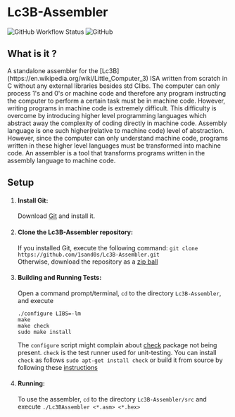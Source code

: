 # Lc3B-Assembler
![GitHub Workflow Status](https://img.shields.io/github/workflow/status/1sand0s/Lc3B-Assembler/Makefile%20CI)
![GitHub](https://img.shields.io/github/license/1sand0s/Lc3B-Assembler)

<h2> What is it ?</h2>
A standalone assembler for the [Lc3B](https://en.wikipedia.org/wiki/Little_Computer_3) ISA written from scratch in C without any 
external libraries besides std Clibs. The computer can only process 1's and 0's or machine code and therefore any program instructing 
the computer to perform a certain task must be in machine code. However, writing programs in machine code is extremely difficult. This 
difficulty is overcome by introducing higher level programming languages which abstract away the complexity of coding directly in machine code. 
Assembly language is one such higher(relative to machine code) level of abstraction. However, since the computer can only understand machine code, 
programs written in these higher level languages must be transformed into machine code. An assembler is a tool that transforms programs written in 
the assembly language to machine code. 

<h2>Setup</h2>

1. <h4>Install Git:</h4>

    Download [Git](http://git-scm.com/downloads) and install it.

2. <h4>Clone the Lc3B-Assembler repository:</h4>

    If you installed Git, execute the following command: `git clone https://github.com/1sand0s/Lc3B-Assembler.git`<br>
    Otherwise, download the repository as a [zip ball](https://github.com/1sand0s/Lc3B-Assembler/archive/refs/heads/main.zip)

6. <h4>Building and Running Tests:</h4>

    Open a command prompt/terminal, `cd` to the directory `Lc3B-Assembler`, and execute
    ```
    ./configure LIBS=-lm
    make 
    make check
    sudo make install
    ```

    The `configure` script might complain about [check](https://libcheck.github.io/check/) package not being present. `check` is the test runner used for 
    unit-testing. You can install `check` as follows `sudo apt-get install check` or build it from source by following these [instructions](https://github.com/libcheck/check)

7. <h4>Running:</h4>

    To use the assembler, `cd` to the directory `Lc3B-Assembler/src` and execute `./Lc3BAssembler <*.asm> <*.hex>`
